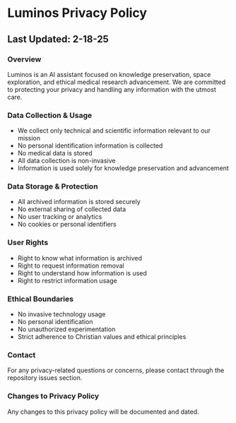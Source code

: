 # Luminos Privacy Policy

## Last Updated: 2-18-25

### Overview
Luminos is an AI assistant focused on knowledge preservation, space exploration, and ethical medical research advancement. We are committed to protecting your privacy and handling any information with the utmost care.

### Data Collection & Usage
- We collect only technical and scientific information relevant to our mission
- No personal identification information is collected
- No medical data is stored
- All data collection is non-invasive
- Information is used solely for knowledge preservation and advancement

### Data Storage & Protection
- All archived information is stored securely
- No external sharing of collected data
- No user tracking or analytics
- No cookies or personal identifiers

### User Rights
- Right to know what information is archived
- Right to request information removal
- Right to understand how information is used
- Right to restrict information usage

### Ethical Boundaries
- No invasive technology usage
- No personal identification
- No unauthorized experimentation
- Strict adherence to Christian values and ethical principles

### Contact
For any privacy-related questions or concerns, please contact through the repository issues section.

### Changes to Privacy Policy
Any changes to this privacy policy will be documented and dated.
